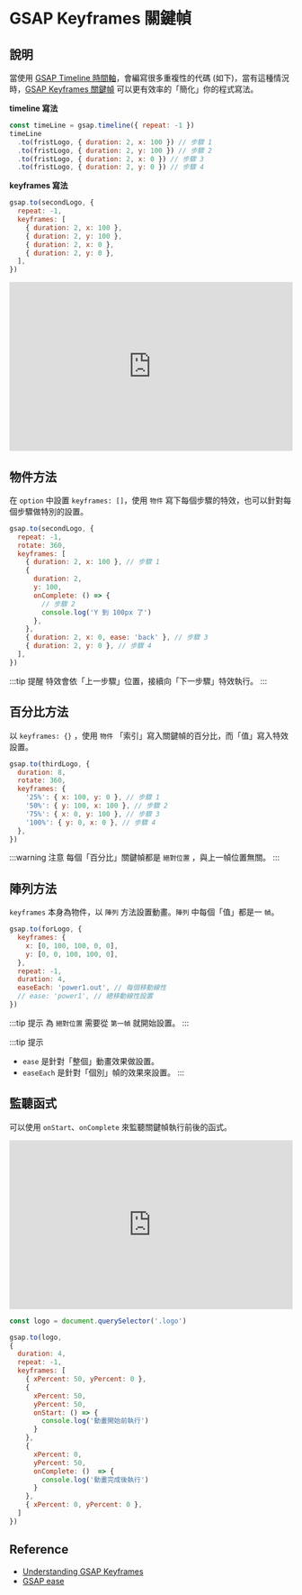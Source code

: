 # GSAP Keyframes 關鍵幀

## 說明

當使用 [GSAP Timeline 時間軸]，會編寫很多重複性的代碼 (如下)，當有這種情況時，[GSAP Keyframes 關鍵幀] 可以更有效率的「簡化」你的程式寫法。

**timeline 寫法**

```js {3-6}
const timeLine = gsap.timeline({ repeat: -1 })
timeLine
  .to(fristLogo, { duration: 2, x: 100 }) // 步驟 1
  .to(fristLogo, { duration: 2, y: 100 }) // 步驟 2
  .to(fristLogo, { duration: 2, x: 0 }) // 步驟 3
  .to(fristLogo, { duration: 2, y: 0 }) // 步驟 4
```

**keyframes 寫法**

```js {3-8}
gsap.to(secondLogo, {
  repeat: -1,
  keyframes: [
    { duration: 2, x: 100 },
    { duration: 2, y: 100 },
    { duration: 2, x: 0 },
    { duration: 2, y: 0 },
  ],
})
```

<iframe height="300" style="width: 100%;" scrolling="no" title="GSAP Keyframes 關鍵幀" src="https://codepen.io/naiky/embed/OJEEKpL" frameborder="no" loading="lazy" allowtransparency="true" allowfullscreen="true">
  See the Pen <a href="https://codepen.io/naiky/pen/OJEEKpL">
  GSAP Keyframes 關鍵幀</a> by Naiky (<a href="https://codepen.io/naiky">@naiky</a>)
  on <a href="https://codepen.io">CodePen</a>.
</iframe>

## 物件方法

在 `option` 中設置 `keyframes: []`，使用 `物件` 寫下每個步驟的特效，也可以針對每個步驟做特別的設置。

```js {4-11}
gsap.to(secondLogo, {
  repeat: -1,
  rotate: 360,
  keyframes: [
    { duration: 2, x: 100 }, // 步驟 1
    {
      duration: 2,
      y: 100,
      onComplete: () => {
        // 步驟 2
        console.log('Y 到 100px 了')
      },
    },
    { duration: 2, x: 0, ease: 'back' }, // 步驟 3
    { duration: 2, y: 0 }, // 步驟 4
  ],
})
```

:::tip 提醒
特效會依「上一步驟」位置，接續向「下一步驟」特效執行。
:::

## 百分比方法

以 `keyframes: {}` ，使用 `物件` 「索引」寫入關鍵幀的百分比，而「值」寫入特效設置。

```js {4-9}
gsap.to(thirdLogo, {
  duration: 8,
  rotate: 360,
  keyframes: {
    '25%': { x: 100, y: 0 }, // 步驟 1
    '50%': { y: 100, x: 100 }, // 步驟 2
    '75%': { x: 0, y: 100 }, // 步驟 3
    '100%': { y: 0, x: 0 }, // 步驟 4
  },
})
```

:::warning 注意
每個「百分比」關鍵幀都是 `絕對位置` ，與上一幀位置無關。
:::

## 陣列方法

`keyframes` 本身為物件，以 `陣列` 方法設置動畫。`陣列` 中每個「值」都是一 `幀`。

```js {2-5}
gsap.to(forLogo, {
  keyframes: {
    x: [0, 100, 100, 0, 0],
    y: [0, 0, 100, 100, 0],
  },
  repeat: -1,
  duration: 4,
  easeEach: 'power1.out', // 每個移動線性
  // ease: 'power1', // 總移動線性設置
})
```

:::tip 提示
為 `絕對位置` 需要從 `第一幀` 就開始設置。
:::

:::tip 提示

- `ease` 是針對「整個」動畫效果做設置。
- `easeEach` 是針對「個別」幀的效果來設置。
  :::

## 監聽函式
可以使用 `onStart`、`onComplete` 來監聽關鍵幀執行前後的函式。


<iframe height="300" style="width: 100%;" scrolling="no" title="GSAP-callBack function 回調函式" src="https://codepen.io/naiky/embed/WNymWWz" frameborder="no" loading="lazy" allowtransparency="true" allowfullscreen="true">
  See the Pen <a href="https://codepen.io/naiky/pen/WNymWWz">
  GSAP-callBack function 回調函式</a> by Naiky (<a href="https://codepen.io/naiky">@naiky</a>)
  on <a href="https://codepen.io">CodePen</a>.
</iframe>

```js {12-14,19-21}
const logo = document.querySelector('.logo')

gsap.to(logo,
{
  duration: 4,
  repeat: -1,
  keyframes: [
    { xPercent: 50, yPercent: 0 },
    { 
      xPercent: 50,
      yPercent: 50,
      onStart: () => {
        console.log('動畫開始前執行')
      }
    },
    { 
      xPercent: 0,
      yPercent: 50,
      onComplete: ()  => {
        console.log('動畫完成後執行')
      }
    },
    { xPercent: 0, yPercent: 0 },
  ]
})
```


## Reference

[gsap keyframes 關鍵幀]: /Javascript/gsap-keyframes
[gsap timeline 時間軸]: /Javascript/gsap-timeline

- [Understanding GSAP Keyframes](https://greensock.com/understanding-keyframes/)
- [GSAP ease](https://greensock.com/docs/v3/Eases)
